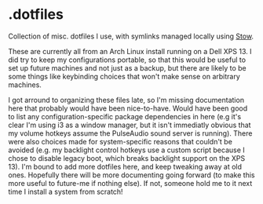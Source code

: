 # .dotfiles

Collection of misc. dotfiles I use, with symlinks managed locally using [Stow](https://www.gnu.org/software/stow/).

These are currently all from an Arch Linux install running on a Dell XPS 13. I did try to keep my configurations portable, so that this would be useful to set up future machines and not just as a backup, but there are likely to be some things like keybinding choices that won't make sense on arbitrary machines.

I got arround to organizing these files late, so I'm missing documentation here that probably would have been nice-to-have. Would have been good to list any configuration-specific package dependencies in here (e.g it's clear I'm using i3 as a window manager, but it isn't immediatly obvious that my volume hotkeys assume the PulseAudio sound server is running). There were also choices made for system-specific reasons that couldn't be avoided (e.g. my backlight control hotkeys use a custom script because I chose to disable legacy boot, which breaks backlight support on the XPS 13).
I'm bound to add more dotfiles here, and keep tweaking away at old ones. Hopefully there will be more documenting going forward (to make this more useful to future-me if nothing else). If not, someone hold me to it next time I install a system from scratch!  

